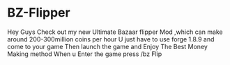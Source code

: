 # BZ-Flipper
Hey Guys Check out my new Ultimate Bazaar flipper Mod ,which can make around 200-300million coins per hour U just have to use forge 1.8.9 and come to your game Then launch the game and Enjoy The Best Money Making method When u Enter the game press /bz Flip
